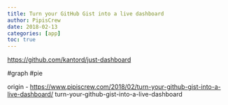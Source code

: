 ```yaml
---
title: Turn your GitHub Gist into a live dashboard
author: PipisCrew
date: 2018-02-13
categories: [app]
toc: true
---
```


https://github.com/kantord/just-dashboard

#graph #pie

origin - https://www.pipiscrew.com/2018/02/turn-your-github-gist-into-a-live-dashboard/ turn-your-github-gist-into-a-live-dashboard